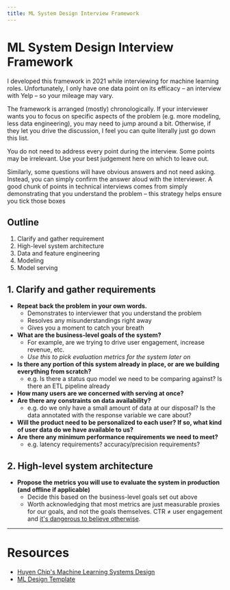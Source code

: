 ```yaml
---
title: ML System Design Interview Framework
---
```

# ML System Design Interview Framework
I developed this framework in 2021 while interviewing for machine learning roles. Unfortunately, I only have one data point on its efficacy – an interview with Yelp – so your mileage may vary.

The framework is arranged (mostly) chronologically. If your interviewer wants you to focus on specific aspects of the problem (e.g. more modeling, less data engineering), you may need to jump around a bit. Otherwise, if they let you drive the discussion, I feel you can quite literally just go down this list.

You do not need to address every point during the interview. Some points may be irrelevant. Use your best judgement here on which to leave out. 

Similarly, some questions will have obvious answers and not need asking. Instead, you can simply confirm the answer aloud with the interviewer. A good chunk of points in technical interviews comes from simply demonstrating that you understand the problem – this strategy helps ensure you tick those boxes
## Outline 
1. Clarify and gather requirement
2. High-level system architecture
3. Data and feature engineering
4. Modeling
5. Model serving
## 1. Clarify and gather requirements
- **Repeat back the problem in your own words.** 
	- Demonstrates to interviewer that you understand the problem
	- Resolves any misunderstandings right away
	- Gives you a moment to catch your breath
- **What are the business-level goals of the system?** 
	- For example, are we trying to drive user engagement, increase revenue, etc. 
	- *Use this to pick evaluation metrics for the system later on*
- **Is there any portion of this system already in place, or are we building everything from scratch?**
	- e.g. Is there a status quo model we need to be comparing against? Is there an ETL pipeline already 
- **How many users are we concerned with serving at once?**
- **Are there any constraints on data availability?**
	- e.g. do we only have a small amount of data at our disposal? Is the data annotated with the response variable we care about?
- **Will the product need to be personalized to each user? If so, what kind of user data do we have available to us?**
- **Are there any minimum performance requirements we need to meet?**
	- e.g. latency requirements? accuracy/precision requirements?
 ## 2. High-level system architecture
- **Propose the metrics you will use to evaluate the system in production (and offline if applicable)**
	- Decide this based on the business-level goals set out above
	- Worth acknowledging that most metrics are just measurable proxies for our goals, and not the goals themselves. CTR ≠ user engagement and [it's dangerous to believe otherwise](../goodharts-law.md).

---
# Resources
- [Huyen Chip's Machine Learning Systems Design](https://huyenchip.com/ml-interviews-book/)
- [ML Design Template](https://www.mle-interviews.com/ml-design-template)